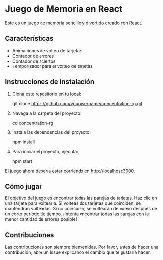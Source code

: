 # Juego de Memoria en React

Este es un juego de memoria sencillo y divertido creado con React.

## Características

- Animaciones de volteo de tarjetas
- Contador de errores
- Contador de aciertos
- Temporizador para el volteo de tarjetas

## Instrucciones de instalación

1. Clona este repositorio en tu local:

    git clone https://github.com/yourusername/concentration-rg.git
 

2. Navega a la carpeta del proyecto:

    cd concentration-rg


3. Instala las dependencias del proyecto:

    npm install


4. Para iniciar el proyecto, ejecuta:

    npm start


El juego ahora debería estar corriendo en [http://localhost:3000](http://localhost:3000).

## Cómo jugar

El objetivo del juego es encontrar todas las parejas de tarjetas. Haz clic en una tarjeta para voltearla. Si volteas dos tarjetas que coinciden, se mantendrán volteadas. Si no coinciden, se voltearán de nuevo después de un corto período de tiempo. ¡Intenta encontrar todas las parejas con la menor cantidad de errores posible!

## Contribuciones

Las contribuciones son siempre bienvenidas. Por favor, antes de hacer una contribución, abre un Issue explicando el cambio que te gustaría hacer.










